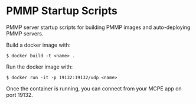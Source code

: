PMMP Startup Scripts
====================

PMMP server startup scripts for building PMMP images and auto-deploying PMMP
servers.

Build a docker image with:

`$ docker build -t <name> . `

Run the docker image with:

`$ docker run -it -p 19132:19132/udp <name> `

Once the container is running, you can connect from your MCPE app on port
19132. 
